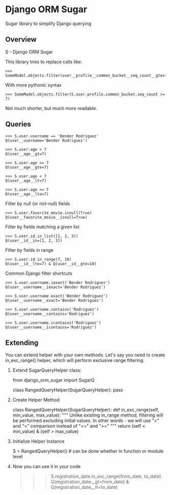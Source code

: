 # Django ORM Sugar
Sugar library to simplify Django querying

## Overview 

S - Django ORM Sugar

This library tries to replace calls like:
    
    >>> SomeModel.objects.filter(user__profile__common_bucket__seq_count__gte=7)
    
With more pythonic syntax

    >>> SomeModel.objects.filter(S.user.profile.common_bucket.seq_count >= 7)
    
Not much shorter, but much more readable.


## Queries

    >>> S.user.username == 'Bender Rodriguez'
    Q(user__username='Bender Rodriguez')
    
    >>> S.user.age > 7
    Q(user__age__gt=7)
    
    >>> S.user.age >= 7
    Q(user__age__gte=7)
    
    >>> S.user.age < 7
    Q(user__age__lt=7)
    
    >>> S.user.age <= 7
    Q(user__age__lte=7)

Filter by null (or not-null) fields

    >>> S.user.favorite_movie.isnull(True)
    Q(user__favorite_movie__isnull=True)

Filter by fields matching a given list

    >>> S.user.id.in_list([1, 2, 3])
    Q(user__id__in=[1, 2, 3])
    
Filter by fields in range
    
    >>> S.user.id.in_range(7, 10)
    Q(user__id__lte=7) & Q(user__id__gte=10)
    
Common Django filter shortcuts
    
    >>> S.user.username.iexact('Bender Rodriguez')
    Q(user__username__iexact='Bender Rodriguez')
    
    >>> S.user.username.exact('Bender Rodriguez')
    Q(user__username__exact='Bender Rodriguez')
    
    >>> S.user.username.contains('Rodriguez')
    Q(user__username__contains='Rodriguez')
    
    >>> S.user.username.icontains('Rodriguez')
    Q(user__username__icontains='Rodriguez')


## Extending

You can extend helper with your own methods. Let's say you need to create in_exc_range() helper,
  which will perform exclusive range filtering.
  

1. Extend SugarQueryHelper class:

    from django_orm_sugar import SugarQ

    class RangedQueryHelper(SugarQueryHelper):
        pass
        
        
2. Create Helper Method

    class RangedQueryHelper(SugarQueryHelper):
        def in_exc_range(self, min_value, max_value):
            """
            Unlike existing in_range method, filtering will be performed excluding initial values.
            In other words - we will use "<" and ">" comparison instead of "<=" and ">="
            """
            return (self < min_value) & (self > max_value)
            
            
3. Initialize Helper Instance

    S = RangedQueryHelper()  # can be done whether in function or module level
    
    
4. Now you can use it in your code

    >>> S.registration_date.in_exc_range(from_date, to_date)
    Q(registration_date__gt=from_date) & Q(registration_date__lt=to_date)
    
